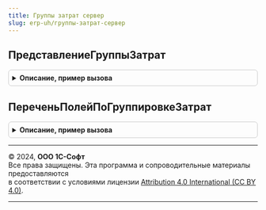 ```yaml
---
title: Группы затрат сервер
slug: erp-uh/группы-затрат-сервер
---
```



## ПредставлениеГруппыЗатрат
<details style="margin: 1em 0; padding: 0.5em; border: 1px solid #ccc; border-radius: 6px;">

<summary style="font-weight: bold; cursor: pointer;">Описание, пример вызова</summary>

```bsl

// Функция возвращает представление группы затрат.
//	Параметры:
//		ЗначениеПолей - Структура - значения полей, идентифицирующих группу затрат.
//	Возвращаемое значение:
//		Строка - представление группы затрат.
//
Функция ПредставлениеГруппыЗатрат(ЗначениеПолей) Экспорт
```

Пример вызова
```bsl
Результат = ГруппыЗатратСервер.ПредставлениеГруппыЗатрат(ЗначениеПолей) 
```
</details>

## ПереченьПолейПоГруппировкеЗатрат
<details style="margin: 1em 0; padding: 0.5em; border: 1px solid #ccc; border-radius: 6px;">

<summary style="font-weight: bold; cursor: pointer;">Описание, пример вызова</summary>

```bsl

// Функция возвращает перечень идентифицирующих полей, соответствующих переданной группировке затрат.
//	Параметры:
//		Документ - ДокументСсылка.ОтчетПереработчика,
//					ДокументСсылка.ПроизводствоБезЗаказа,
//					ДокументСсылка.ЗаказНаПроизводство2_2,
//					ДокументСсылка.ОтчетПереработчика2_5 - документ партии производства.
//		ГруппировкаЗатрат - ПеречислениеСсылка.ГруппировкиЗатратВЗаказеПереработчику,
//							ПеречислениеСсылка.ГруппировкиЗатратВПроизводствеБезЗаказа - тип группировки затрат.
//	Возвращаемое значение:
//		СписокЗначений - перечень полей, идентифицирующих группу затрат.
//
Функция ПереченьПолейПоГруппировкеЗатрат(Документ, ГруппировкаЗатрат) Экспорт
```

Пример вызова
```bsl
Результат = ГруппыЗатратСервер.ПереченьПолейПоГруппировкеЗатрат(Документ, ГруппировкаЗатрат) 
```
</details>

---

© 2024, **ООО 1С-Софт**  
Все права защищены. Эта программа и сопроводительные материалы предоставляются  
в соответствии с условиями лицензии [Attribution 4.0 International (CC BY 4.0)](https://creativecommons.org/licenses/by/4.0/legalcode).

---
